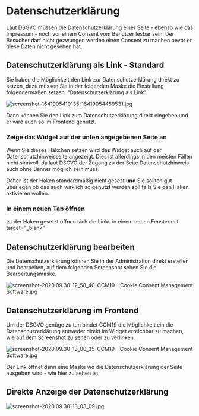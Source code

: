 # Datenschutzerklärung

Laut DSGVO müssen die Datenschutzerklärung einer Seite - ebenso wie das Impressum - noch vor einem Consent vom Benutzer lesbar sein. Der Besucher darf nicht gezwungen werden einen Consent zu machen bevor er diese Daten nicht gesehen hat.

## Datenschutzerklärung als Link - Standard

Sie haben die Möglichkeit den Link zur Datenschutzerklärung direkt zu setzen, dazu müssen Sie in der folgenden Maske die Einstellung folgendermaßen setzen: "Datenschutzerklärung als Link".

![screenshot-1641905410135-16419054459531.jpg](../../assets/screenshot-1641905410135-16419054459531.jpg)

Dann können Sie den Link zum Datenschutzerklärung direkt eingeben und er wird auch so im Frontend genutzt.

### Zeige das Widget auf der unten angegebenen Seite an

Wenn Sie dieses Häkchen setzen wird das Widget auch auf der Datenschutzhinweisseite angezeigt. Dies ist allerdings in den meisten Fällen nicht sinnvoll, da laut DSGVO der Zugang zu der Seite Datenschutzhinweis auch ohne Banner möglich sein muss.

Daher ist der Haken standardmäßig nicht gesezt **und** Sie sollten gut überlegen ob das auch wirklich so genutzt werden soll falls Sie den Haken aktivieren wollen.

### In einem neuen Tab öffnen

Ist der Haken gesetzt öffnen sich die Links in einem neuen Fenster mit target="\_blank"

## Datenschutzerklärung bearbeiten

Die Datenschutzerklärung können Sie in der Administration direkt erstellen und bearbeiten, auf dem folgenden Screenshot sehen Sie die Bearbeitungsmaske.

![screenshot-2020.09.30-12_58_40-CCM19 - Cookie Consent Management Software.jpg](<../../assets/screenshot-2020.09.30-12_58_40-CCM19 - Cookie Consent Management Software.jpg>)

## Datenschutzerklärung im Frontend

Um der DSGVO genüge zu tun bindet CCM19 die Möglichkeit ein die Datenschutzerklärung entweder direkt im Widget erreichbar zu machen, wie auf dem Screenshot zu sehen oder zu verlinken.

![screenshot-2020.09.30-13_00_35-CCM19 - Cookie Consent Management Software.jpg](<../../assets/screenshot-2020.09.30-13_00_35-CCM19 - Cookie Consent Management Software.jpg>)

Der Link öffnet dann eine Maske wo die Datenschutzerklärung der Seite ausgeben wird - wie hier zu sehen ist.

## Direkte Anzeige der Datenschutzerklärung

![screenshot-2020.09.30-13_03_09.jpg](../../assets/screenshot-2020.09.30-13_03_09.jpg)
